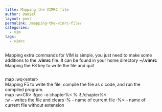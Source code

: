 ```yaml
---
title: Mapping the VIMRC file
author: Daniel
layout: post
permalink: /mapping-the-vimrc-file/
categories:
  - vim
tags:
  - vimrc
---
```

Mapping extra commands for VIM is simple. you just need to make some additions to the **.vimrc** file. It can be found in your home directory **~/.vimrc** <br class="blank" /> Mapping the F3 key to write the file and quit <div class="codecolorer-container vim railscasts" style="overflow:auto;white-space:nowrap;">
  <div class="vim codecolorer">
    <span class="kw1">map</span> <span class="kw2"><F3></span> <span class="sy0">:</span>wq<span class="sy0"><</span>enter<span class="sy0">></span>
  </div>
</div> Mapping F5 to write the file, compile the file as c code, and run the compiled program. 

<div class="codecolorer-container vim railscasts" style="overflow:auto;white-space:nowrap;">
  <div class="vim codecolorer">
    <span class="kw1">map</span> <span class="kw2"><F5></span> <span class="sy0">:</span>w<span class="sy0"><</span>CR<span class="sy0">></span> <span class="sy0">:!</span>gcc <span class="sy0">-</span>o chapter<span class="sy0">%<</span> <span class="sy0">%</span><span class="kw2"><CR></span> <span class="sy0">:!./</span>chapter<span class="sy0">%<</span><span class="kw2"><CR></span>
  </div>
</div> :w<CR> &#8211; writes the file and clears :% &#8211; name of current file :%< &#8211; name of current file without extension